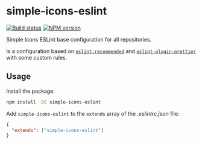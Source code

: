 # simple-icons-eslint

[![Build status](https://img.shields.io/github/workflow/status/simple-icons/simple-icons-eslint/Verify/develop?logo=github&label=tests)](https://github.com/simple-icons/simple-icons-eslint/actions?query=workflow%3AVerify+branch%develop) [![NPM version](https://img.shields.io/npm/v/simple-icons-eslint.svg?logo=npm)](https://www.npmjs.com/package/simple-icons-eslint)

Simple Icons ESLint base configuration for all repositories.

Is a configuration based on [`eslint:recommended`](https://github.com/eslint/eslint/blob/e5e9e271da58361bda16f7abc8f367ccc6f91510/conf/eslint-recommended.js) and [`eslint-plugin-prettier`](https://github.com/prettier/eslint-plugin-prettier) with some custom rules.

## Usage

Install the package:

```sh
npm install -DE simple-icons-eslint
```

Add `simple-icons-eslint` to the `extends` array of the _.eslintrc.json_ file:

```json
{
  "extends": ["simple-icons-eslint"]
}
```
